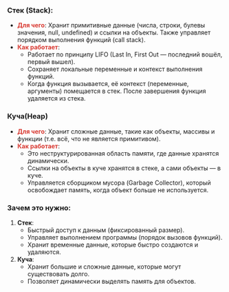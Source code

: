 ### Стек (Stack):
- **<font color="#d83931">Для чего</font>**: Хранит примитивные данные (числа, строки, булевы значения, null, undefined) и ссылки на объекты. Также управляет порядком выполнения функций (call stack).
- **<font color="#d83931">Как работает</font>**:
    - Работает по принципу LIFO (Last In, First Out — последний вошёл, первый вышел).
    - Сохраняет локальные переменные и контекст выполнения функций.
    - Когда функция вызывается, её контекст (переменные, аргументы) помещается в стек. После завершения функция удаляется из стека.
### Куча(Heap)
- <font color="#d83931">**Для чего**</font>: Хранит сложные данные, такие как объекты, массивы и функции (т.е. всё, что не является примитивом).
- <font color="#d83931">**Как работает**</font>:
    - Это неструктурированная область памяти, где данные хранятся динамически.
    - Ссылки на объекты в куче хранятся в стеке, а сами объекты — в куче.
    - Управляется сборщиком мусора (Garbage Collector), который освобождает память, когда объект больше не используется.
### **Зачем это нужно**:

1. **Стек**:
    - Быстрый доступ к данным (фиксированный размер).
    - Управляет выполнением программы (порядок вызовов функций).
    - Хранит временные данные, которые быстро создаются и удаляются.
2. **Куча**:
    - Хранит большие и сложные данные, которые могут существовать долго.
    - Позволяет динамически выделять память для объектов.